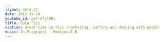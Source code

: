 ```yaml
---
layout: default
date: 2017-12-14
youtube_id: oef-dfyfShc
title: Bula Fiji
caption: Great time in Fiji snorkeling, surfing and dancing with people!<br />Big up to the Rendezvous Surf Camp !!
music: In Flagranti - Emotional R
---
```

